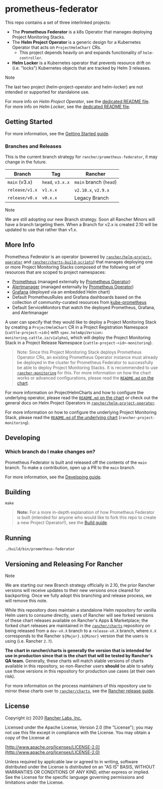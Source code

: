prometheus-federator
========

This repo contains a set of three interlinked projects:

- The **Prometheus Federator** is a k8s Operator that manages deploying Project Monitoring Stacks.
- The **Helm Project Operator** is a generic design for a Kubernetes Operator that acts on `ProjectHelmChart` CRs.
  - This project depends heavily on and expands functionality of `helm-controller`. 
- **Helm Locker** is a Kubernetes operator that prevents resource drift on (i.e. "locks") Kubernetes objects that are tracked by Helm 3 releases.

> [!NOTE]
> The last two project (helm-project-operator and helm-locker) are not intended or supported for standalone use.

For more info on _Helm Project Operator_, see the [dedicated README file](cmd/helm-project-operator/README.md).  
For more info on _Helm Locker_, see the [dedicated README file](cmd/helm-locker/README.md).

## Getting Started

For more information, see the [Getting Started guide](docs/prometheus-federator/gettingstarted.md).

### Branches and Releases
This is the current branch strategy for `rancher/prometheus-federator`, it may change in the future.

| Branch         | Tag              | Rancher                |
|----------------|------------------|------------------------|
| `main` (v3.x)  | `head`, `v3.x.x` | `main` branch (`head`) |
| `release/v1.x` | `v1.x.x`         | `v2.10.x`, `v2.9.x`    |
| `release/v0.x` | `v0.x.x`         | Legacy Branch          |

> [!NOTE]
> We are still adopting our new Branch strategy. Soon all Rancher Minors will have a branch targeting them.
> When a Branch for v2.x is created 2.10 will be updated to use that rather than v1.x.


## More Info

Prometheus Federator is an operator (powered by [`rancher/helm-project-operator`](cmd/helm-project-operator/README.md) and [`rancher/charts-build-scripts`](cmd/helm-locker/README.md)) that manages deploying one or more Project Monitoring Stacks composed of the following set of resources that are scoped to project namespaces:
- [Prometheus](https://prometheus.io/) (managed externally by [Prometheus Operator](https://github.com/prometheus-operator/prometheus-operator))
- [Alertmanager](https://prometheus.io/docs/alerting/latest/alertmanager/) (managed externally by [Prometheus Operator](https://github.com/prometheus-operator/prometheus-operator))
- [Grafana](https://github.com/helm/charts/tree/master/stable/grafana) (deployed via an embedded Helm chart)
- Default PrometheusRules and Grafana dashboards based on the collection of community-curated resources from [kube-prometheus](https://github.com/prometheus-operator/kube-prometheus/)
- Default ServiceMonitors that watch the deployed Prometheus, Grafana, and Alertmanager

A user can specify that they would like to deploy a Project Monitoring Stack by creating a `ProjectHelmChart` CR in a Project Registration Namespace (`cattle-project-<id>`) with `spec.helmApiVersion: monitoring.cattle.io/v1alpha1`, which will deploy the Project Monitoring Stack in a Project Release Namespace (`cattle-project-<id>-monitoring`). 

> Note: Since this Project Monitoring Stack deploys Prometheus Operator CRs, an existing Prometheus Operator instance must already be deployed in the cluster for Prometheus Federator to successfully be able to deploy Project Monitoring Stacks. It is recommended to use [`rancher-monitoring`](https://rancher.com/docs/rancher/v2.6/en/monitoring-alerting/) for this. For more information on how the chart works or advanced configurations, please read the [`README.md` on the chart](packages/prometheus-federator/charts/README.md).

For more information on ProjectHelmCharts and how to configure the underlying operator, please read the [`README.md` on the chart](packages/prometheus-federator/charts/README.md) or check out the general docs on Helm Project Operators in [`rancher/helm-project-operator`](https://github.com/rancher/helm-project-operator).

For more information on how to configure the underlying Project Monitoring Stack, please read the [`README.md` of the underlying chart](packages/rancher-project-monitoring/charts/README.md) (`rancher-project-monitoring`).

## Developing

### Which branch do I make changes on?

Prometheus Federator is built and released off the contents of the `main` branch. To make a contribution, open up a PR to the `main` branch.

For more information, see the [Developing guide](docs/prometheus-federator/developing.md).

## Building

`make`

> **Note:** For a more in-depth explanation of how Prometheus Federator is built (intended for anyone who would like to fork this repo to create a new Project Operator!), see the [Build guide](docs/prometheus-federator/build.md).

## Running

`./build/bin/prometheus-federator`

## Versioning and Releasing For Rancher

> [!NOTE]
> We are starting our new Branch strategy officially in 2.10, the prior Rancher versions will receive updates to their new versions once cleared for backporting.
> Once we fully adopt this branching and release process, we will remove this note.

While this repository does maintain a standalone Helm repository for vanilla Helm users to consume directly, users of Rancher will see forked versions of these chart releases available on Rancher's Apps & Marketplace; the forked chart releases are maintained in the [`rancher/charts`](https://github.com/rancher/charts) repository on being released from a `dev-vX.X` branch to a `release-vX.X` branch, where `X.X` corresponds to the Rancher `${Major}.${Minor}` version that the users is using (i.e. Rancher `2.7`). 

**The chart in rancher/charts is generally the version that is intended for use in production since that is the chart that will be tested by Rancher's QA team.** Generally, these charts will match stable versions of charts available in this repository, so non-Rancher users **should** be able to safely use those versions in this repository for production use cases (at their own risk).

For more information on the process maintainers of this repository use to mirror these charts over to [`rancher/charts`](https://github.com/rancher/charts), see the [Rancher release guide](docs/prometheus-federator/rancher_release.md).

## License
Copyright (c) 2020 [Rancher Labs, Inc.](http://rancher.com)

Licensed under the Apache License, Version 2.0 (the "License");
you may not use this file except in compliance with the License.
You may obtain a copy of the License at

[http://www.apache.org/licenses/LICENSE-2.0](http://www.apache.org/licenses/LICENSE-2.0)

Unless required by applicable law or agreed to in writing, software
distributed under the License is distributed on an "AS IS" BASIS,
WITHOUT WARRANTIES OR CONDITIONS OF ANY KIND, either express or implied.
See the License for the specific language governing permissions and
limitations under the License.
